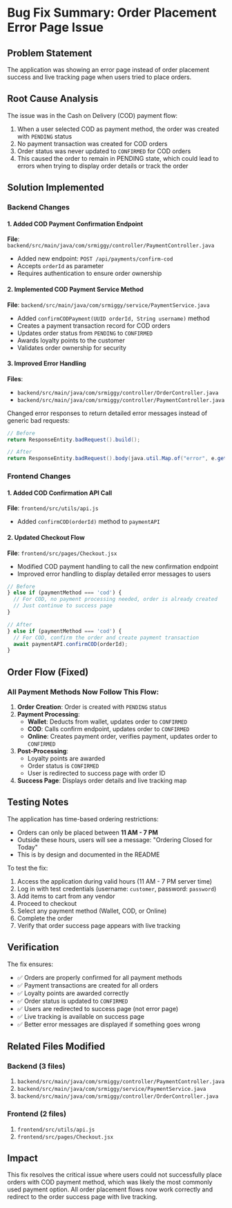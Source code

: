 # Bug Fix Summary: Order Placement Error Page Issue

## Problem Statement
The application was showing an error page instead of order placement success and live tracking page when users tried to place orders.

## Root Cause Analysis
The issue was in the Cash on Delivery (COD) payment flow:

1. When a user selected COD as payment method, the order was created with `PENDING` status
2. No payment transaction was created for COD orders
3. Order status was never updated to `CONFIRMED` for COD orders
4. This caused the order to remain in PENDING state, which could lead to errors when trying to display order details or track the order

## Solution Implemented

### Backend Changes

#### 1. Added COD Payment Confirmation Endpoint
**File**: `backend/src/main/java/com/srmiggy/controller/PaymentController.java`
- Added new endpoint: `POST /api/payments/confirm-cod`
- Accepts `orderId` as parameter
- Requires authentication to ensure order ownership

#### 2. Implemented COD Payment Service Method
**File**: `backend/src/main/java/com/srmiggy/service/PaymentService.java`
- Added `confirmCODPayment(UUID orderId, String username)` method
- Creates a payment transaction record for COD orders
- Updates order status from `PENDING` to `CONFIRMED`
- Awards loyalty points to the customer
- Validates order ownership for security

#### 3. Improved Error Handling
**Files**: 
- `backend/src/main/java/com/srmiggy/controller/OrderController.java`
- `backend/src/main/java/com/srmiggy/controller/PaymentController.java`

Changed error responses to return detailed error messages instead of generic bad requests:
```java
// Before
return ResponseEntity.badRequest().build();

// After
return ResponseEntity.badRequest().body(java.util.Map.of("error", e.getMessage()));
```

### Frontend Changes

#### 1. Added COD Confirmation API Call
**File**: `frontend/src/utils/api.js`
- Added `confirmCOD(orderId)` method to `paymentAPI`

#### 2. Updated Checkout Flow
**File**: `frontend/src/pages/Checkout.jsx`
- Modified COD payment handling to call the new confirmation endpoint
- Improved error handling to display detailed error messages to users

```javascript
// Before
} else if (paymentMethod === 'cod') {
  // For COD, no payment processing needed, order is already created
  // Just continue to success page
}

// After
} else if (paymentMethod === 'cod') {
  // For COD, confirm the order and create payment transaction
  await paymentAPI.confirmCOD(orderId);
}
```

## Order Flow (Fixed)

### All Payment Methods Now Follow This Flow:

1. **Order Creation**: Order is created with `PENDING` status
2. **Payment Processing**:
   - **Wallet**: Deducts from wallet, updates order to `CONFIRMED`
   - **COD**: Calls confirm endpoint, updates order to `CONFIRMED`
   - **Online**: Creates payment order, verifies payment, updates order to `CONFIRMED`
3. **Post-Processing**:
   - Loyalty points are awarded
   - Order status is `CONFIRMED`
   - User is redirected to success page with order ID
4. **Success Page**: Displays order details and live tracking map

## Testing Notes

The application has time-based ordering restrictions:
- Orders can only be placed between **11 AM - 7 PM**
- Outside these hours, users will see a message: "Ordering Closed for Today"
- This is by design and documented in the README

To test the fix:
1. Access the application during valid hours (11 AM - 7 PM server time)
2. Log in with test credentials (username: `customer`, password: `password`)
3. Add items to cart from any vendor
4. Proceed to checkout
5. Select any payment method (Wallet, COD, or Online)
6. Complete the order
7. Verify that order success page appears with live tracking

## Verification

The fix ensures:
- ✅ Orders are properly confirmed for all payment methods
- ✅ Payment transactions are created for all orders
- ✅ Loyalty points are awarded correctly
- ✅ Order status is updated to `CONFIRMED`
- ✅ Users are redirected to success page (not error page)
- ✅ Live tracking is available on success page
- ✅ Better error messages are displayed if something goes wrong

## Related Files Modified

### Backend (3 files)
1. `backend/src/main/java/com/srmiggy/controller/PaymentController.java`
2. `backend/src/main/java/com/srmiggy/service/PaymentService.java`
3. `backend/src/main/java/com/srmiggy/controller/OrderController.java`

### Frontend (2 files)
1. `frontend/src/utils/api.js`
2. `frontend/src/pages/Checkout.jsx`

## Impact
This fix resolves the critical issue where users could not successfully place orders with COD payment method, which was likely the most commonly used payment option. All order placement flows now work correctly and redirect to the order success page with live tracking.
